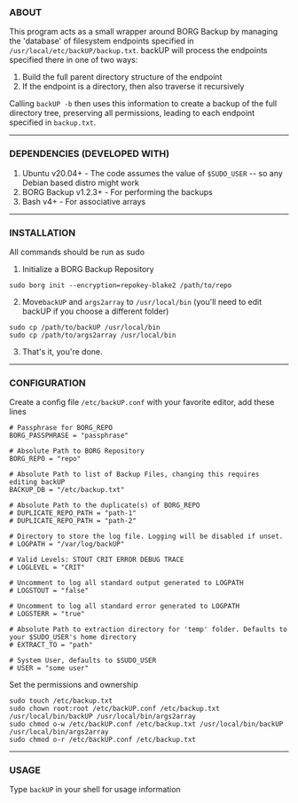 ### **ABOUT**
This program acts as a small wrapper around BORG Backup by managing the 'database' of filesystem endpoints specified in `/usr/local/etc/backUP/backup.txt`. backUP will process the endpoints specified there in one of two ways: 
1. Build the full parent directory structure of the endpoint
2. If the endpoint is a directory, then also traverse it recursively

Calling `backUP -b` then uses this information to create a backup of the full directory tree, preserving all permissions, leading to each endpoint specified in `backup.txt`.

***
### DEPENDENCIES (DEVELOPED WITH)
1. Ubuntu v20.04+      - The code assumes the value of `$SUDO_USER` -- so any Debian based distro might work
2. BORG Backup v1.2.3+ - For performing the backups
3. Bash v4+            - For associative arrays

***
### INSTALLATION
All commands should be run as sudo
1. Initialize a BORG Backup Repository

`sudo borg init --encryption=repokey-blake2 /path/to/repo`

2. Move`backUP` and `args2array` to `/usr/local/bin` (you'll need to edit backUP if you choose a different folder)
```
sudo cp /path/to/backUP /usr/local/bin
sudo cp /path/to/args2array /usr/local/bin
```
3. That's it, you're done.

***
### CONFIGURATION
Create a config file `/etc/backUP.conf` with your favorite editor, add these lines
```
# Passphrase for BORG_REPO
BORG_PASSPHRASE = "passphrase"

# Absolute Path to BORG Repository
BORG_REPO = "repo"

# Absolute Path to list of Backup Files, changing this requires editing backUP
BACKUP_DB = "/etc/backup.txt"

# Absolute Path to the duplicate(s) of BORG_REPO
# DUPLICATE_REPO_PATH = "path-1"
# DUPLICATE_REPO_PATH = "path-2"

# Directory to store the log file. Logging will be disabled if unset.
# LOGPATH = "/var/log/backUP"

# Valid Levels: STOUT CRIT ERROR DEBUG TRACE
# LOGLEVEL = "CRIT"

# Uncomment to log all standard output generated to LOGPATH
# LOGSTOUT = "false"

# Uncomment to log all standard error generated to LOGPATH
# LOGSTERR = "true"

# Absolute Path to extraction directory for 'temp' folder. Defaults to your $SUDO_USER's home directory
# EXTRACT_TO = "path"

# System User, defaults to $SUDO_USER
# USER = "some user"
```

Set the permissions and ownership

```
sudo touch /etc/backup.txt
sudo chown root:root /etc/backUP.conf /etc/backup.txt /usr/local/bin/backUP /usr/local/bin/args2array
sudo chmod o-w /etc/backUP.conf /etc/backup.txt /usr/local/bin/backUP /usr/local/bin/args2array
sudo chmod o-r /etc/backUP.conf /etc/backup.txt
```
***
### USAGE
Type `backUP` in your shell for usage information
